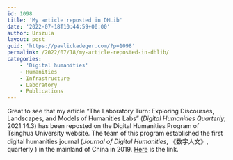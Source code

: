 ```yaml
---
id: 1098
title: 'My article reposted in DHLib'
date: '2022-07-18T10:44:59+00:00'
author: Urszula
layout: post
guid: 'https://pawlickadeger.com/?p=1098'
permalink: /2022/07/18/my-article-reposted-in-dhlib/
categories:
    - 'Digital humanities'
    - Humanities
    - Infrastructure
    - Laboratory
    - Publications
---
```


Great to see that my article “The Laboratory Turn: Exploring Discourses, Landscapes, and Models of Humanities Labs” (*Digital Humanities Quarterly*, 2021:14.3) has been reposted on the Digital Humanities Program of Tsinghua University website. The team of this program established the first digital humanities journal (*Journal of Digital Humanities*, 《数字人文》, quarterly ) in the mainland of China in 2019. [Here](https://www.dhlib.cn/site/works/papers/type/cyberinfrastructure_paper/16318.html) is the link.